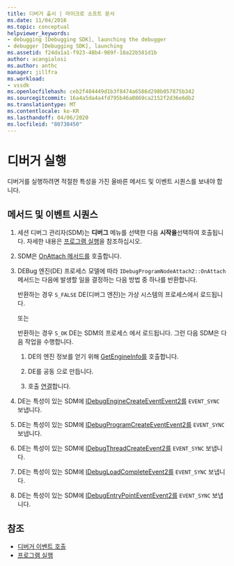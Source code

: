 ```yaml
---
title: 디버거 출시 | 마이크로 소프트 문서
ms.date: 11/04/2016
ms.topic: conceptual
helpviewer_keywords:
- debugging [Debugging SDK], launching the debugger
- debugger [Debugging SDK], launching
ms.assetid: f24da1a1-f923-48b4-989f-18a22b581d1b
author: acangialosi
ms.author: anthc
manager: jillfra
ms.workload:
- vssdk
ms.openlocfilehash: ceb2f484449d1b3f8474a6586d298b057875b342
ms.sourcegitcommit: 16a4a5da4a4fd795b46a0869ca2152f2d36e6db2
ms.translationtype: MT
ms.contentlocale: ko-KR
ms.lasthandoff: 04/06/2020
ms.locfileid: "80738450"
---
```

# <a name="launch-the-debugger"></a>디버거 실행
디버거를 실행하려면 적절한 특성을 가진 올바른 메서드 및 이벤트 시퀀스를 보내야 합니다.

## <a name="sequences-of-methods-and-events"></a>메서드 및 이벤트 시퀀스

1. 세션 디버그 관리자(SDM)는 **디버그** 메뉴를 선택한 다음 **시작을**선택하여 호출됩니다. 자세한 내용은 [프로그램 실행](../../extensibility/debugger/launching-a-program.md)을 참조하십시오.

2. SDM은 [OnAttach 메서드를](../../extensibility/debugger/reference/idebugprogramnodeattach2-onattach.md) 호출합니다.

3. DEBug 엔진(DE) 프로세스 모델에 따라 `IDebugProgramNodeAttach2::OnAttach` 메서드는 다음에 발생할 일을 결정하는 다음 방법 중 하나를 반환합니다.

     반환하는 경우 `S_FALSE` DE(디버그 엔진)는 가상 시스템의 프로세스에서 로드됩니다.

     또는

     반환하는 경우 `S_OK` DE는 SDM의 프로세스 에서 로드됩니다. 그런 다음 SDM은 다음 작업을 수행합니다.

    1. DE의 엔진 정보를 얻기 위해 [GetEngineInfo를](../../extensibility/debugger/reference/idebugprogramnode2-getengineinfo.md) 호출합니다.

    2. DE를 공동 으로 만듭니다.

    3. 호출 [연결](../../extensibility/debugger/reference/idebugengine2-attach.md)합니다.

4. DE는 특성이 있는 SDM에 [IDebugEngineCreateEventEvent2를](../../extensibility/debugger/reference/idebugenginecreateevent2.md) `EVENT_SYNC` 보냅니다.

5. DE는 특성이 있는 SDM에 [IDebugProgramCreateEventEvent2를](../../extensibility/debugger/reference/idebugprogramcreateevent2.md) `EVENT_SYNC` 보냅니다.

6. DE는 특성이 있는 SDM에 [IDebugThreadCreateEvent2를](../../extensibility/debugger/reference/idebugthreadcreateevent2.md) `EVENT_SYNC` 보냅니다.

7. DE는 특성이 있는 SDM에 [IDebugLoadCompleteEvent2를](../../extensibility/debugger/reference/idebugloadcompleteevent2.md) `EVENT_SYNC` 보냅니다.

8. DE는 특성이 있는 SDM에 [IDebugEntryPointEventEvent2를](../../extensibility/debugger/reference/idebugentrypointevent2.md) `EVENT_SYNC` 보냅니다.

## <a name="see-also"></a>참조
- [디버거 이벤트 호출](../../extensibility/debugger/calling-debugger-events.md)
- [프로그램 실행](../../extensibility/debugger/launching-a-program.md)
